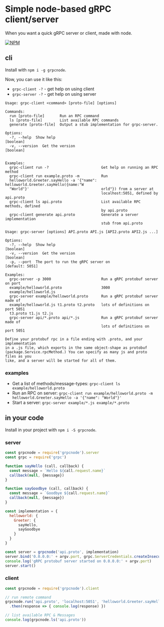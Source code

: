 # Simple node-based gRPC client/server

When you want a quick gRPC server or client, made with node.

[![NPM](https://nodei.co/npm/grpcnode.png?compact=true)](https://nodei.co/npm/grpcnode/)

## cli

Install with `npm i -g grpcnode`.

Now, you can use it like this:

- `grpc-client -?` - get help on using client
- `grpc-server -?` - get help on using server

```
Usage: grpc-client <command> [proto-file] [options]

Commands:
  run [proto-file]       Run an RPC command
  ls [proto-file]        List available RPC commands
  generate [proto-file]  Output a stub implementation for grpc-server.

Options:
  -?, --help  Show help                                                [boolean]
  -v, --version  Get the version                                       [boolean]


Examples:
  grpc-client run -?                        Get help on running an RPC method
  grpc-client run example.proto -m          Run
  helloworld.Greeter.sayHello -a '{"name":  helloworld.Greeter.sayHello({name:"W
  "World"}'                                 orld"}) from a server at
                                            localhost:5051, defined by api.proto
  grpc-client ls api.proto                  List available RPC methods, defined
                                            by api.proto
  grpc-client generate api.proto            Generate a server implementation
                                            stub from api.proto
```

```
Usage: grpc-server [options] API.proto API.js [API2.proto API2.js ...]

Options:
  -?, --help  Show help                                                [boolean]
  -v, --version  Get the version                                       [boolean]
  -p, --port  The port to run the gRPC server on                 [default: 5051]

Examples:
  grpc-server -p 3000                       Run a gRPC protobuf server on port
  example/helloworld.proto                  3000
  example/helloworld.js
  grpc-server example/helloworld.proto      Run a gRPC protobuf server made of
  example/helloworld.js t1.proto t2.proto   lots of definitions on port 5051
  t3.proto t1.js t2.js
  grpc-server api/*.proto api/*.js          Run a gRPC protobuf server made of
                                            lots of definitions on port 5051

Define your protobuf rpc in a file ending with .proto, and your implementation
in a .js file, which exports in the same object-shape as protobuf
(package.Service.rpcMethod.) You can specify as many js and proto files as you
like, and a server will be started for all of them.
```


### examples

- Get a list of methods/message-types: `grpc-client ls example/helloworld.proto`
- Run an RPC on server: `grpc-client run example/helloworld.proto -m helloworld.Greeter.sayHello -a '{"name": "World"}'`
- Start a server: `grpc-server example/*.js example/*.proto`

## in your code

Install in your project with `npm i -S grpcnode`.

### server

```js
const grpcnode = require('grpcnode').server
const grpc = require('grpc')

function sayHello (call, callback) {
  const message = `Hello ${call.request.name}`
  callback(null, {message})
}

function sayGoodbye (call, callback) {
  const message = `Goodbye ${call.request.name}`
  callback(null, {message})
}

const implementation = {
  helloworld: {
    Greeter: {
      sayHello,
      sayGoodbye
    }
  }
}

const server = grpcnode('api.proto', implementation)
server.bind('0.0.0.0:' + argv.port, grpc.ServerCredentials.createInsecure())
console.log('gRPC protobuf server started on 0.0.0.0:' + argv.port)
server.start()
```

### client

```js
const grpcnode = require('grpcnode').client

// run remote command
grpcnode.run('api.proto', 'localhost:5051', 'helloworld.Greeter.sayHello', {name:'World'})
  .then(response => { console.log(response) })

// list available RPC & Messages
console.log(grpcnode.ls('api.proto'))

```

